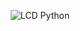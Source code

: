 <p style="text-align:center"><img width="" height="" src="https://i.ibb.co/X3RMJm5/Sin-t-tulo.png" alt="LCD Python" border="0"></p>
